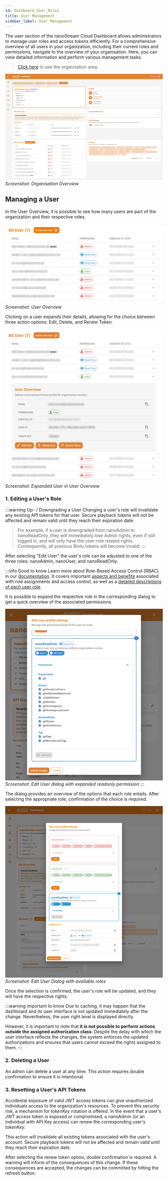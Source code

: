 ```yaml
---
id: Dashboard_User_Roles
title: User Management
sidebar_label: User Management
---
```


The user section of the nanoStream Cloud Dashboard allows administrators to manage user roles and access tokens efficiently. For a comprehensive overview of all users in your organization, including their current roles and permissions, navigate to the  overview of your organisation. Here, you can view detailed information and perform various management tasks.

> [Click here](https://dashboard.nanostream.cloud/organisation) to see the organisation area.

![orga.jpeg](../assets/cloud-frontend/cf-orga.jpg)
*Screenshot: Organisation Overview*


## Managing a User

In the User Overview, it is possible to see how many users are part of the organization and their respective roles.

![cf-all-users.jpeg](../assets/cloud-frontend/cf-all-users.jpg)
*Screenshot: User Overview*

Clicking on a user expands their details, allowing for the choice between three action options: Edit, Delete, and Renew Token.

![cf-user-expanded.jpeg](../assets/cloud-frontend/cf-user-expanded.jpg)
*Screenshot: Expanded User in User Overview*

### 1. Editing a User's Role

:::warning Up- / Downgrading a User
Changing a user's role will invalidate any existing API tokens for that user.
Secure playback tokens will not be affected and remain valid until they reach their expiration date.
> For example, if a user is downgraded from <span className="role role-admin">nanoAdmin</span> to <span className="role role-readonly">nanoReadOnly</span>, they will immediately lose Admin rights, even if still logged in, and will only have the user-role related rights. Consequently, all previous Bintu tokens will become invalid.
:::

After selecting "Edit User" the user's role can be adjusted to one of the three roles: <span className="role role-admin">nanoAdmin</span>, <span className="role role-user">nanoUser</span>, and <span className="role role-readonly">nanoReadOnly</span>.

:::info Good to know
Learn more about Role-Based Access Control (RBAC) in our [documentation](../cloud/user_roles.md). It covers important [aspects and benefits](../cloud/user_roles.md#concept-and-benefits) associated with role assignments and access control, as well as a [detailed descriptions of each user role](../cloud/user_roles.md#user-roles-in-nanostream-cloud).

It is possible to expand the respective role in the corresponding dialog to get a quick overview of the associated permissions.

![cf-expanded-readonly.jpg](../assets/cloud-frontend/cf-expanded-readonly.jpg)
*Screenshot: Edit User dialog with expanded readonly permission*
:::

The dialog provides an overview of the options that each role entails. After selecting the appropriate role, confirmation of the choice is required.

![cf-edit-user.jpg](../assets/cloud-frontend/cf-edit-user.jpg)
*Screenshot: Edit User Dialog with available roles*

Once the selection is confirmed, the user's role will be updated, and they will have the respective rights.

:::warning important to know
Due to caching, it may happen that the dashboard and its user interface is not updated immediately after the change. Nevertheless, the user right level is displayed directly.

However, it is important to note that **it is not possible to perform actions outside the assigned authorization class**. Despite the delay with which the user interface reflects the changes, the system enforces the updated authorizations and ensures that users cannot exceed the rights assigned to them.
:::

### 2. Deleting a User

An admin can delete a user at any time. This action requires double confirmation to ensure it is intentional.


### 3. Resetting a User's API Tokens

Accidental exposure of valid JWT access tokens can give unauthorized individuals access to the organization's resources. To prevent this security risk, a mechanism for *tokenKey* rotation is offered. In the event that a user's JWT access token is exposed or compromised, a <span className="role role-admin">nanoAdmin</span> (or an individual with API Key access) can renew the corresponding user's *tokenKey*.

This action will invalidate all existing tokens associated with the user's account.
Secure playback tokens will not be affected and remain valid until they reach their expiration date.

After selecting the renew token option, double confirmation is required. A warning will inform of the consequences of this change. If these consequences are accepted, the changes can be committed by hitting the refresh button.

